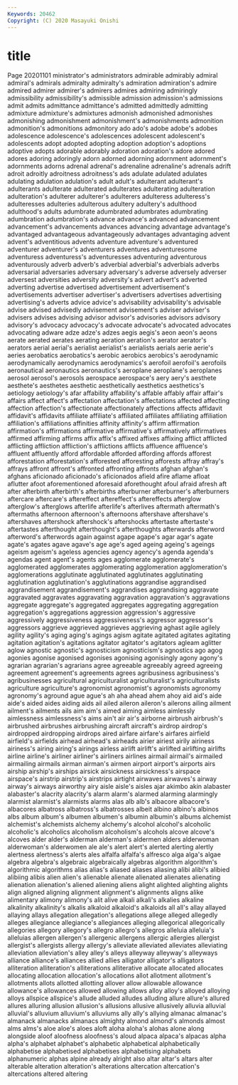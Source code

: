 ```yaml
---
Keywords: 20462
Copyright: (C) 2020 Masayuki Onishi
---
```


# title
Page 20201101
ministrator's administrators admirable
admirably admiral admiral's admirals admiralty admiralty's admiration admiration's admire admired
admirer admirer's admirers admires admiring admiringly admissibility admissibility's admissible admission
admission's admissions admit admits admittance admittance's admitted admittedly admitting admixture
admixture's admixtures admonish admonished admonishes admonishing admonishment admonishment's admonishments admonition
admonition's admonitions admonitory ado ado's adobe adobe's adobes adolescence adolescence's
adolescences adolescent adolescent's adolescents adopt adopted adopting adoption adoption's adoptions
adoptive adopts adorable adorably adoration adoration's adore adored adores adoring
adoringly adorn adorned adorning adornment adornment's adornments adorns adrenal adrenal's
adrenaline adrenaline's adrenals adrift adroit adroitly adroitness adroitness's ads adulate
adulated adulates adulating adulation adulation's adult adult's adulterant adulterant's adulterants
adulterate adulterated adulterates adulterating adulteration adulteration's adulterer adulterer's adulterers adulteress
adulteress's adulteresses adulteries adulterous adultery adultery's adulthood adulthood's adults adumbrate
adumbrated adumbrates adumbrating adumbration adumbration's advance advance's advanced advancement advancement's
advancements advances advancing advantage advantage's advantaged advantageous advantageously advantages advantaging
advent advent's adventitious advents adventure adventure's adventured adventurer adventurer's adventurers
adventures adventuresome adventuress adventuress's adventuresses adventuring adventurous adventurously adverb adverb's
adverbial adverbial's adverbials adverbs adversarial adversaries adversary adversary's adverse adversely
adverser adversest adversities adversity adversity's advert advert's adverted adverting advertise
advertised advertisement advertisement's advertisements advertiser advertiser's advertisers advertises advertising advertising's
adverts advice advice's advisability advisability's advisable advise advised advisedly advisement
advisement's adviser adviser's advisers advises advising advisor advisor's advisories advisors
advisory advisory's advocacy advocacy's advocate advocate's advocated advocates advocating adware
adze adze's adzes aegis aegis's aeon aeon's aeons aerate aerated
aerates aerating aeration aeration's aerator aerator's aerators aerial aerial's aerialist
aerialist's aerialists aerials aerie aerie's aeries aerobatics aerobatics's aerobic aerobics
aerobics's aerodynamic aerodynamically aerodynamics aerodynamics's aerofoil aerofoil's aerofoils aeronautical aeronautics
aeronautics's aeroplane aeroplane's aeroplanes aerosol aerosol's aerosols aerospace aerospace's aery
aery's aesthete aesthete's aesthetes aesthetic aesthetically aesthetics aesthetics's aetiology aetiology's
afar affability affability's affable affably affair affair's affairs affect affect's
affectation affectation's affectations affected affecting affection affection's affectionate affectionately affections
affects affidavit affidavit's affidavits affiliate affiliate's affiliated affiliates affiliating affiliation
affiliation's affiliations affinities affinity affinity's affirm affirmation affirmation's affirmations affirmative
affirmative's affirmatively affirmatives affirmed affirming affirms affix affix's affixed affixes
affixing afflict afflicted afflicting affliction affliction's afflictions afflicts affluence affluence's
affluent affluently afford affordable afforded affording affords afforest afforestation afforestation's
afforested afforesting afforests affray affray's affrays affront affront's affronted affronting
affronts afghan afghan's afghans aficionado aficionado's aficionados afield afire aflame
afloat aflutter afoot aforementioned aforesaid aforethought afoul afraid afresh aft
after afterbirth afterbirth's afterbirths afterburner afterburner's afterburners aftercare aftercare's aftereffect
aftereffect's aftereffects afterglow afterglow's afterglows afterlife afterlife's afterlives aftermath aftermath's
aftermaths afternoon afternoon's afternoons aftershave aftershave's aftershaves aftershock aftershock's aftershocks
aftertaste aftertaste's aftertastes afterthought afterthought's afterthoughts afterwards afterword afterword's afterwords
again against agape agape's agar agar's agate agate's agates agave
agave's age age's aged ageing ageing's ageings ageism ageism's ageless
agencies agency agency's agenda agenda's agendas agent agent's agents ages
agglomerate agglomerate's agglomerated agglomerates agglomerating agglomeration agglomeration's agglomerations agglutinate agglutinated
agglutinates agglutinating agglutination agglutination's agglutinations aggrandise aggrandised aggrandisement aggrandisement's aggrandises
aggrandising aggravate aggravated aggravates aggravating aggravation aggravation's aggravations aggregate aggregate's
aggregated aggregates aggregating aggregation aggregation's aggregations aggression aggression's aggressive aggressively
aggressiveness aggressiveness's aggressor aggressor's aggressors aggrieve aggrieved aggrieves aggrieving aghast
agile agilely agility agility's aging aging's agings agism agitate agitated
agitates agitating agitation agitation's agitations agitator agitator's agitators agleam aglitter
aglow agnostic agnostic's agnosticism agnosticism's agnostics ago agog agonies agonise
agonised agonises agonising agonisingly agony agony's agrarian agrarian's agrarians agree
agreeable agreeably agreed agreeing agreement agreement's agreements agrees agribusiness agribusiness's
agribusinesses agricultural agriculturalist agriculturalist's agriculturalists agriculture agriculture's agronomist agronomist's agronomists
agronomy agronomy's aground ague ague's ah aha ahead ahem ahoy
aid aid's aide aide's aided aides aiding aids ail ailed
aileron aileron's ailerons ailing ailment ailment's ailments ails aim aim's
aimed aiming aimless aimlessly aimlessness aimlessness's aims ain't air air's
airborne airbrush airbrush's airbrushed airbrushes airbrushing aircraft aircraft's airdrop airdrop's
airdropped airdropping airdrops aired airfare airfare's airfares airfield airfield's airfields
airhead airhead's airheads airier airiest airily airiness airiness's airing airing's
airings airless airlift airlift's airlifted airlifting airlifts airline airline's airliner
airliner's airliners airlines airmail airmail's airmailed airmailing airmails airman airman's
airmen airport airport's airports airs airship airship's airships airsick airsickness
airsickness's airspace airspace's airstrip airstrip's airstrips airtight airwaves airwaves's airway
airway's airways airworthy airy aisle aisle's aisles ajar akimbo akin
alabaster alabaster's alacrity alacrity's alarm alarm's alarmed alarming alarmingly alarmist
alarmist's alarmists alarms alas alb alb's albacore albacore's albacores albatross
albatross's albatrosses albeit albino albino's albinos albs album album's albumen
albumen's albumin albumin's albums alchemist alchemist's alchemists alchemy alchemy's alcohol
alcohol's alcoholic alcoholic's alcoholics alcoholism alcoholism's alcohols alcove alcove's alcoves
alder alder's alderman alderman's aldermen alders alderwoman alderwoman's alderwomen ale
ale's alert alert's alerted alerting alertly alertness alertness's alerts ales
alfalfa alfalfa's alfresco alga alga's algae algebra algebra's algebraic algebraically
algebras algorithm algorithm's algorithmic algorithms alias alias's aliased aliases aliasing
alibi alibi's alibied alibiing alibis alien alien's alienable alienate alienated
alienates alienating alienation alienation's aliened aliening aliens alight alighted alighting
alights align aligned aligning alignment alignment's alignments aligns alike alimentary
alimony alimony's alit alive alkali alkali's alkalies alkaline alkalinity alkalinity's
alkalis alkaloid alkaloid's alkaloids all all's allay allayed allaying allays
allegation allegation's allegations allege alleged allegedly alleges allegiance allegiance's allegiances
alleging allegorical allegorically allegories allegory allegory's allegro allegro's allegros alleluia
alleluia's alleluias allergen allergen's allergenic allergens allergic allergies allergist allergist's
allergists allergy allergy's alleviate alleviated alleviates alleviating alleviation alleviation's alley
alley's alleys alleyway alleyway's alleyways alliance alliance's alliances allied allies
alligator alligator's alligators alliteration alliteration's alliterations alliterative allocate allocated allocates
allocating allocation allocation's allocations allot allotment allotment's allotments allots allotted
allotting allover allow allowable allowance allowance's allowances allowed allowing allows
alloy alloy's alloyed alloying alloys allspice allspice's allude alluded alludes
alluding allure allure's allured allures alluring allusion allusion's allusions allusive
allusively alluvia alluvial alluvial's alluvium alluvium's alluviums ally ally's allying
almanac almanac's almanack almanacks almanacs almighty almond almond's almonds almost
alms alms's aloe aloe's aloes aloft aloha aloha's alohas alone
along alongside aloof aloofness aloofness's aloud alpaca alpaca's alpacas alpha
alpha's alphabet alphabet's alphabetic alphabetical alphabetically alphabetise alphabetised alphabetises alphabetising
alphabets alphanumeric alphas alpine already alright also altar altar's altars
alter alterable alteration alteration's alterations altercation altercation's altercations altered altering
